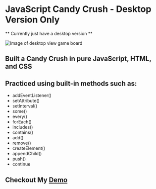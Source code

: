 # JavaScript Candy Crush - Desktop Version Only
** Currently just have a desktop version **

<image src="images/JS_Candy_Crush.png" alt="Image of desktop view game board"/>

## Built a Candy Crush in pure JavaScript, HTML, and CSS

## Practiced using built-in methods such as:
- addEventListener()
- setAttribute()
- setInterval()
- some()
- every()
- forEach()
- includes()
- contains()
- add()
- remove()
- createElement()
- appendChild()
- push()
- continue

## Checkout My [Demo](https://vronney.github.io/JS-Candy-Crush/)